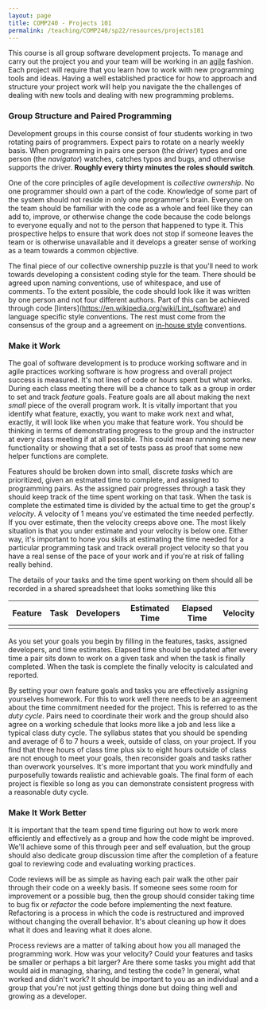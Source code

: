 ```yaml
---
layout: page
title: COMP240 - Projects 101
permalink: /teaching/COMP240/sp22/resources/projects101
---
```


This course is all group software development projects. To manage and carry out the project you and your team will be working in an [agile](https://en.wikipedia.org/wiki/Agile_software_development#The_Agile_Manifesto) fashion.  Each project will require that you learn how to work with new programming tools and ideas. Having a well established practice for how to approach and structure your project work will help you navigate the the challenges of dealing with new tools and dealing with new programming problems.

### Group Structure and Paired Programming

Development groups in this course consist of four students working in two rotating pairs of programmers. Expect pairs to rotate on a nearly weekly basis.  When programming in pairs one person (the *driver*) types and one person (the *navigator*) watches, catches typos and bugs, and otherwise supports the driver. **Roughly every thirty minutes the roles should switch**.

One of the core principles of agile development is *collective ownership*. No one programmer should own a part of the code. Knowledge of some part of the system should not reside in only one programmer's brain. Everyone on the team should be familiar with the code as a whole and feel like they can add to, improve, or otherwise change the code because the code belongs to everyone equally and not to the person that happened to type it. This prospective helps to ensure that work does not stop if someone leaves the team or is otherwise unavailable and it develops a greater sense of working as a team towards a common objective.

The final piece of our collective ownership puzzle is that you'll need to work towards developing a consistent coding style for the team. There should be agreed upon naming conventions, use of whitespace, and use of comments.  To the extent possible, the code should look like it was written by one person and not four different authors. Part of this can be achieved through code [linters](https://en.wikipedia.org/wiki/Lint_(software) and language specific style conventions. The rest must come from the consensus of the group and a agreement on [in-house style](https://google.github.io/styleguide/) conventions.

### Make it Work

The goal of software development is to produce working software and in agile practices working software is how progress and overall project success is measured.  It's not lines of code or hours spent but what works. During each class meeting there will be a chance to talk as a group in order to set and track *feature* goals. Feature goals are all about making the next *small* piece of the overall program work. It is vitally important that you identify what feature, exactly, you want to make work next and what, exactly, it will look like when you make that feature work.  You should be thinking in terms of demonstrating progress to the group and the instructor at every class meeting if at all possible. This could mean running some new functionality or showing that a set of tests pass as proof that some new helper functions are complete.

Features should be broken down into small, discrete *tasks* which are prioritized, given an estmated time to complete, and assigned to programming pairs. As the assigned pair progresses through a task they should keep track of the time spent working on that task. When the task is complete the estimated time is divided by the actual time to get the group's *velocity*. A velocity of 1 means you've estimated the time needed perfectly. If you over estimate, then the velocity creeps above one. The most likely situation is that you under estimate and your velocity is below one. Either way, it's important to hone you skills at estimating the time needed for a particular programming task and track overall project velocity so that you have a real sense of the pace of your work and if you're at risk of falling really behind.

The details of your tasks and the time spent working on them should all be recorded in a shared spreadsheet that looks something like this

| Feature | Task | Developers | Estimated Time | Elapsed Time | Velocity |
| :--: | :--: | :--: | :--: | :--: | :--: |
| | | | | | |


As you set your goals you begin by filling in the features, tasks, assigned developers, and time estimates. Elapsed time should be updated after every time a pair sits down to work on a given task and when the task is finally completed.  When the task is complete the finally velocity is calculated and reported.


By setting your own feature goals and tasks you are effectively assigning yourselves homework. For this to work well there needs to be an agreement about the time commitment needed for the project. This is referred to as the *duty cycle*. Pairs need to coordinate their work and the group should also agree on a working schedule that looks more like a job and less like a typical class duty cycle. The syllabus states that you should be spending and average of 6 to 7 hours a week, outside of class, on your project.  If you find that three hours of class time plus six to eight hours outside of class are not enough to meet your goals, then reconsider goals and tasks rather than overwork yourselves. It's more important that you work mindfully and purposefully towards realistic and achievable goals. The final form of each project is flexible so long as you can demonstrate consistent progress with a reasonable duty cycle.

### Make It Work Better

It is important that the team spend time figuring out how to work more efficiently and effectively as a group and how the code might be improved. We'll achieve some of this through peer and self evaluation, but the group should also dedicate group discussion time after the completion of a feature goal to reviewing code and evaluating working practices.

Code reviews will be as simple as having each pair walk the other pair through their code on a weekly basis. If someone sees some room for improvement or a possible bug, then the group should consider taking time to bug fix or *refactor* the code before implementing the next feature. Refactoring is a process in which the code is restructured and improved without changing the overall behavior. It's about cleaning up how it does what it does and leaving what it does alone.

Process reviews are a matter of talking about how you all managed the programming work. How was your velocity? Could your features and tasks be smaller or perhaps a bit larger?  Are there some tasks you might add that would aid in managing, sharing, and testing the code? In general, what worked and didn't work? It should be important to you as an individual and a group that you're not just getting things done but doing thing well and growing as a developer.
